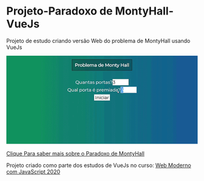 # Projeto-Paradoxo de MontyHall-VueJs
Projeto de estudo criando versão Web do problema de MontyHall usando VueJs

<img src="./MontyHallVueJs.gif" alt="Calculadora">

<a href="https://pt.wikipedia.org/wiki/Problema_de_Monty_Hall" target="_blank">Clique Para saber mais sobre o Paradoxo de MontyHall</a>

Projeto criado como parte dos estudos de VueJs no curso: <a href="https://www.udemy.com/course/curso-web/" target="blank">Web Moderno com JavaScript 2020</a>